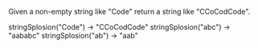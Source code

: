 Given a non-empty string like "Code" return a string like "CCoCodCode".

stringSplosion("Code") → "CCoCodCode"
stringSplosion("abc") → "aababc"
stringSplosion("ab") → "aab"